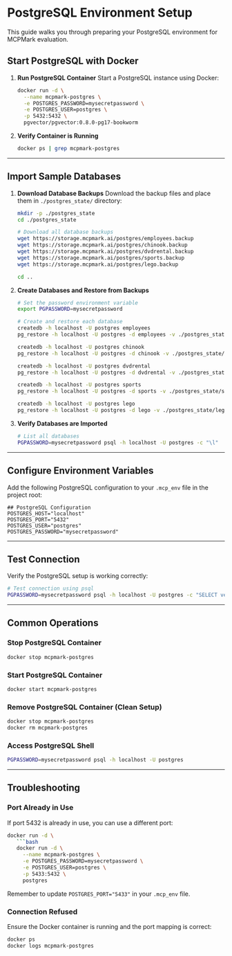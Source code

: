# PostgreSQL Environment Setup

This guide walks you through preparing your PostgreSQL environment for MCPMark evaluation.

## Start PostgreSQL with Docker

1. **Run PostgreSQL Container**
   Start a PostgreSQL instance using Docker:
   ```bash
   docker run -d \
     --name mcpmark-postgres \
     -e POSTGRES_PASSWORD=mysecretpassword \
     -e POSTGRES_USER=postgres \
     -p 5432:5432 \
     pgvector/pgvector:0.8.0-pg17-bookworm
   ```

2. **Verify Container is Running**
   ```bash
   docker ps | grep mcpmark-postgres
   ```

---

## Import Sample Databases

1. **Download Database Backups**
   Download the backup files and place them in `./postgres_state/` directory:
   ```bash
   mkdir -p ./postgres_state
   cd ./postgres_state
   
   # Download all database backups
   wget https://storage.mcpmark.ai/postgres/employees.backup
   wget https://storage.mcpmark.ai/postgres/chinook.backup
   wget https://storage.mcpmark.ai/postgres/dvdrental.backup
   wget https://storage.mcpmark.ai/postgres/sports.backup
   wget https://storage.mcpmark.ai/postgres/lego.backup
   
   cd ..
   ```

2. **Create Databases and Restore from Backups**
   ```bash
   # Set the password environment variable
   export PGPASSWORD=mysecretpassword
   
   # Create and restore each database
   createdb -h localhost -U postgres employees
   pg_restore -h localhost -U postgres -d employees -v ./postgres_state/employees.backup
   
   createdb -h localhost -U postgres chinook
   pg_restore -h localhost -U postgres -d chinook -v ./postgres_state/chinook.backup
   
   createdb -h localhost -U postgres dvdrental
   pg_restore -h localhost -U postgres -d dvdrental -v ./postgres_state/dvdrental.backup
   
   createdb -h localhost -U postgres sports
   pg_restore -h localhost -U postgres -d sports -v ./postgres_state/sports.backup
   
   createdb -h localhost -U postgres lego
   pg_restore -h localhost -U postgres -d lego -v ./postgres_state/lego.backup
   ```

3. **Verify Databases are Imported**
   ```bash
   # List all databases
   PGPASSWORD=mysecretpassword psql -h localhost -U postgres -c "\l"
   ```

---

## Configure Environment Variables

Add the following PostgreSQL configuration to your `.mcp_env` file in the project root:

```env
## PostgreSQL Configuration
POSTGRES_HOST="localhost"
POSTGRES_PORT="5432"
POSTGRES_USER="postgres"
POSTGRES_PASSWORD="mysecretpassword"
```

---

## Test Connection

Verify the PostgreSQL setup is working correctly:

```bash
# Test connection using psql
PGPASSWORD=mysecretpassword psql -h localhost -U postgres -c "SELECT version();"
```

---

## Common Operations

### Stop PostgreSQL Container
```bash
docker stop mcpmark-postgres
```

### Start PostgreSQL Container
```bash
docker start mcpmark-postgres
```

### Remove PostgreSQL Container (Clean Setup)
```bash
docker stop mcpmark-postgres
docker rm mcpmark-postgres
```

### Access PostgreSQL Shell
```bash
PGPASSWORD=mysecretpassword psql -h localhost -U postgres
```

---

## Troubleshooting

### Port Already in Use
If port 5432 is already in use, you can use a different port:
```bash
docker run -d \
   ```bash
   docker run -d \
     --name mcpmark-postgres \
     -e POSTGRES_PASSWORD=mysecretpassword \
     -e POSTGRES_USER=postgres \
     -p 5433:5432 \
     postgres
   ```
Remember to update `POSTGRES_PORT="5433"` in your `.mcp_env` file.

### Connection Refused
Ensure the Docker container is running and the port mapping is correct:
```bash
docker ps
docker logs mcpmark-postgres
```
